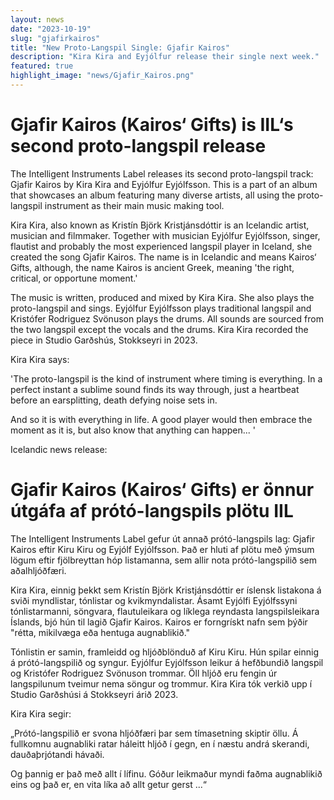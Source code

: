 ```yaml
---
layout: news
date: "2023-10-19"
slug: "gjafirkairos"
title: "New Proto-Langspil Single: Gjafir Kairos"
description: "Kira Kira and Eyjólfur release their single next week."
featured: true
highlight_image: "news/Gjafir_Kairos.png"
---
```


<script>
import CaptionedImage from "../../components/Images/CaptionedImage.svelte"
</script>

<CaptionedImage
src="news/Gjafir_Kairos.png"
alt="Art Work for a single with a blue waterfall"
caption="Gjafir Kairos by Kira Kira ft. Eyjólfur Eyjólfsson"
/>

# Gjafir Kairos (Kairos‘ Gifts) is IIL‘s second proto-langspil release

The Intelligent Instruments Label releases its second proto-langspil track: Gjafir Kairos by Kira Kira and Eyjólfur Eyjólfsson. This is a part of an album that showcases an album featuring many diverse artists, all using the proto-langspil instrument as their main music making tool. 

Kira Kira, also known as Kristín Björk Kristjánsdóttir is an Icelandic artist, musician and filmmaker. Together with musician Eyjólfur Eyjólfsson, singer, flautist and probably the most experienced langspil player in Iceland, she created the song Gjafir Kairos. The name is in Icelandic and means Kairos‘ Gifts, although, the name Kairos is ancient Greek, meaning 'the right, critical, or opportune moment.'

The music is written, produced and mixed by Kira Kira. She also plays the proto-langspil and sings. Eyjólfur Eyjólfsson plays traditional langspil and Kristófer Rodriguez Svönuson plays the drums. All sounds are sourced from the two langspil except the vocals and the drums. Kira Kira recorded the piece in Studio Garðshús, Stokkseyri in 2023.

<CaptionedImage
src="news/KiraKira_artwork.jpg"
alt="A pretty blue landscape with a waterfall in the foreground"
caption="Kira Kira's photo"
/>

Kira Kira says: 

'The proto-langspil is the kind of instrument where timing is everything. In a perfect instant a sublime sound finds its way through, just a heartbeat before an earsplitting, death defying noise sets in.

And so it is with everything in life. A good player would then embrace the moment as it is, but also know that anything can happen... '


<CaptionedImage
src="news/langspil-3.jpg"
alt="A string instrument in the shape of a langspil, hand with bow"
caption="The Proto-Langspil designed at the lab"
/>


Icelandic news release:
# Gjafir Kairos (Kairos‘ Gifts) er önnur útgáfa af prótó-langspils plötu IIL

The Intelligent Instruments Label gefur út annað prótó-langspils lag: Gjafir Kairos eftir Kiru Kiru og Eyjólf Eyjólfsson. Það er hluti af plötu með ýmsum lögum eftir fjölbreyttan hóp listamanna, sem allir nota prótó-langspilið sem aðalhljóðfæri.

Kira Kira, einnig þekkt sem Kristín Björk Kristjánsdóttir er íslensk listakona á sviði myndlistar, tónlistar og kvikmyndalistar. Ásamt Eyjólfi Eyjólfssyni tónlistarmanni, söngvara, flautuleikara og líklega reyndasta langspilsleikara Íslands, bjó hún til lagið Gjafir Kairos. Kairos er forngrískt nafn sem þýðir "rétta, mikilvæga eða hentuga augnablikið."

Tónlistin er samin, framleidd og hljóðblönduð af Kiru Kiru. Hún spilar einnig á prótó-langspilið og syngur. Eyjólfur Eyjólfsson leikur á hefðbundið langspil og Kristófer Rodriguez Svönuson trommar. Öll hljóð eru fengin úr langspilunum tveimur nema söngur og trommur. Kira Kira tók verkið upp í Studio Garðshúsi á Stokkseyri árið 2023.

Kira Kira segir:

„Prótó-langspilið er svona hljóðfæri þar sem tímasetning skiptir öllu. Á fullkomnu augnabliki ratar háleitt hljóð í gegn, en í næstu andrá skerandi, dauðaþrjótandi hávaði.

Og þannig er það með allt í lífinu. Góður leikmaður myndi faðma augnablikið eins og það er, en vita líka að allt getur gerst ...“
